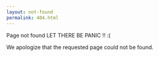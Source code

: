 ```yaml
---
layout: not-found
permalink: 404.html
---
```


Page not found LET THERE BE PANIC !! :(

We apologize that the requested page could not be found.